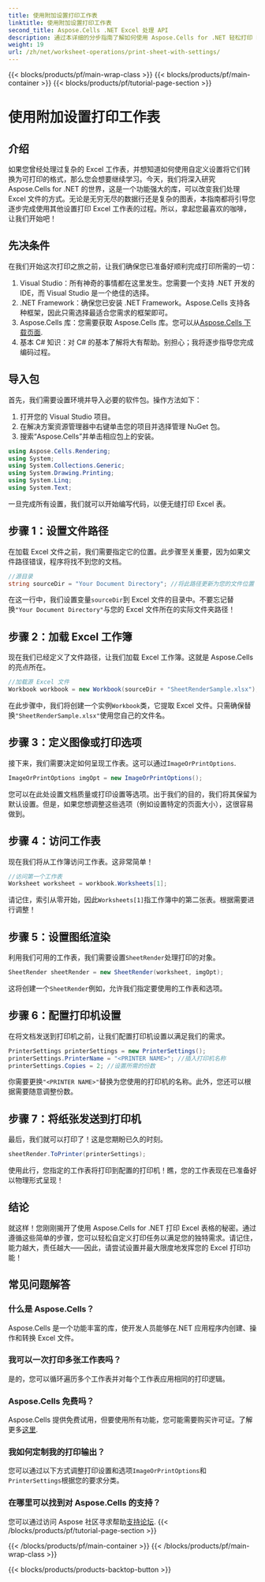 ```yaml
---
title: 使用附加设置打印工作表
linktitle: 使用附加设置打印工作表
second_title: Aspose.Cells .NET Excel 处理 API
description: 通过本详细的分步指南了解如何使用 Aspose.Cells for .NET 轻松打印 Excel 表。
weight: 19
url: /zh/net/worksheet-operations/print-sheet-with-settings/
---
```


{{< blocks/products/pf/main-wrap-class >}}
{{< blocks/products/pf/main-container >}}
{{< blocks/products/pf/tutorial-page-section >}}

# 使用附加设置打印工作表

## 介绍
如果您曾经处理过复杂的 Excel 工作表，并想知道如何使用自定义设置将它们转换为可打印的格式，那么您会想要继续学习。今天，我们将深入研究 Aspose.Cells for .NET 的世界，这是一个功能强大的库，可以改变我们处理 Excel 文件的方式。无论是无穷无尽的数据行还是复杂的图表，本指南都将引导您逐步完成使用其他设置打印 Excel 工作表的过程。所以，拿起您最喜欢的咖啡，让我们开始吧！
## 先决条件
在我们开始这次打印之旅之前，让我们确保您已准备好顺利完成打印所需的一切：
1. Visual Studio：所有神奇的事情都在这里发生。您需要一个支持 .NET 开发的 IDE，而 Visual Studio 是一个绝佳的选择。
2. .NET Framework：确保您已安装 .NET Framework。Aspose.Cells 支持各种框架，因此只需选择最适合您需求的框架即可。
3.  Aspose.Cells 库：您需要获取 Aspose.Cells 库。您可以从[Aspose.Cells 下载页面](https://releases.aspose.com/cells/net/).
4. 基本 C# 知识：对 C# 的基本了解将大有帮助。别担心；我将逐步指导您完成编码过程。
## 导入包
首先，我们需要设置环境并导入必要的软件包。操作方法如下：
1. 打开您的 Visual Studio 项目。
2. 在解决方案资源管理器中右键单击您的项目并选择管理 NuGet 包。
3. 搜索“Aspose.Cells”并单击相应包上的安装。
```csharp
using Aspose.Cells.Rendering;
using System;
using System.Collections.Generic;
using System.Drawing.Printing;
using System.Linq;
using System.Text;
```
一旦完成所有设置，我们就可以开始编写代码，以便无缝打印 Excel 表。
## 步骤 1：设置文件路径
在加载 Excel 文件之前，我们需要指定它的位置。此步骤至关重要，因为如果文件路径错误，程序将找不到您的文档。 
```csharp
//源目录
string sourceDir = "Your Document Directory"; //将此路径更新为您的文件位置
```
在这一行中，我们设置变量`sourceDir`到 Excel 文件的目录中。不要忘记替换`"Your Document Directory"`与您的 Excel 文件所在的实际文件夹路径！
## 步骤 2：加载 Excel 工作簿
现在我们已经定义了文件路径，让我们加载 Excel 工作簿。这就是 Aspose.Cells 的亮点所在。
```csharp
//加载源 Excel 文件
Workbook workbook = new Workbook(sourceDir + "SheetRenderSample.xlsx");
```
在此步骤中，我们将创建一个实例`Workbook`类，它提取 Excel 文件。只需确保替换`"SheetRenderSample.xlsx"`使用您自己的文件名。
## 步骤 3：定义图像或打印选项
接下来，我们需要决定如何呈现工作表。这可以通过`ImageOrPrintOptions`.
```csharp
ImageOrPrintOptions imgOpt = new ImageOrPrintOptions();
```
您可以在此处设置文档质量或打印设置等选项。出于我们的目的，我们将其保留为默认设置。但是，如果您想调整这些选项（例如设置特定的页面大小），这很容易做到。
## 步骤 4：访问工作表
现在我们将从工作簿访问工作表。这非常简单！
```csharp
//访问第一个工作表
Worksheet worksheet = workbook.Worksheets[1];
```
请记住，索引从零开始，因此`Worksheets[1]`指工作簿中的第二张表。根据需要进行调整！
## 步骤 5：设置图纸渲染
利用我们可用的工作表，我们需要设置`SheetRender`处理打印的对象。
```csharp
SheetRender sheetRender = new SheetRender(worksheet, imgOpt);
```
这将创建一个`SheetRender`例如，允许我们指定要使用的工作表和选项。
## 步骤 6：配置打印机设置
在将文档发送到打印机之前，让我们配置打印机设置以满足我们的需求。
```csharp
PrinterSettings printerSettings = new PrinterSettings();
printerSettings.PrinterName = "<PRINTER NAME>"; //插入打印机名称
printerSettings.Copies = 2; //设置所需的份数
```
你需要更换`"<PRINTER NAME>"`替换为您使用的打印机的名称。此外，您还可以根据需要随意调整份数。
## 步骤 7：将纸张发送到打印机
最后，我们就可以打印了！这是您期盼已久的时刻。
```csharp
sheetRender.ToPrinter(printerSettings);
```
使用此行，您指定的工作表将打印到配置的打印机！瞧，您的工作表现在已准备好以物理形式呈现！
## 结论
就这样！您刚刚揭开了使用 Aspose.Cells for .NET 打印 Excel 表格的秘密。通过遵循这些简单的步骤，您可以轻松自定义打印任务以满足您的独特需求。请记住，能力越大，责任越大——因此，请尝试设置并最大限度地发挥您的 Excel 打印功能！
## 常见问题解答
### 什么是 Aspose.Cells？  
Aspose.Cells 是一个功能丰富的库，使开发人员能够在.NET 应用程序内创建、操作和转换 Excel 文件。
### 我可以一次打印多张工作表吗？  
是的，您可以循环遍历多个工作表并对每个工作表应用相同的打印逻辑。
### Aspose.Cells 免费吗？  
 Aspose.Cells 提供免费试用，但要使用所有功能，您可能需要购买许可证。了解更多[这里](https://purchase.aspose.com/buy).
### 我如何定制我的打印输出？  
您可以通过以下方式调整打印设置和选项`ImageOrPrintOptions`和`PrinterSettings`根据您的要求分类。
### 在哪里可以找到对 Aspose.Cells 的支持？  
您可以通过访问 Aspose 社区寻求帮助[支持论坛](https://forum.aspose.com/c/cells/9).
{{< /blocks/products/pf/tutorial-page-section >}}

{{< /blocks/products/pf/main-container >}}
{{< /blocks/products/pf/main-wrap-class >}}

{{< blocks/products/products-backtop-button >}}
